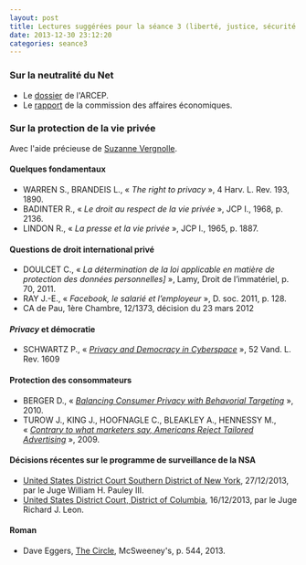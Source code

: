 ```yaml
---
layout: post
title: Lectures suggérées pour la séance 3 (liberté, justice, sécurité et défense)
date: 2013-12-30 23:12:20
categories: seance3
---
```


### Sur la neutralité du Net 

- Le [dossier][arcep] de l'ARCEP.
- Le [rapport][raudiere] de la commission des affaires économiques.

### Sur la protection de la vie privée

Avec l'aide précieuse de [Suzanne Vergnolle][suzanne].

#### Quelques fondamentaux

- WARREN S., BRANDEIS L., «&nbsp;*The right to privacy*&nbsp;», 4 Harv. L. Rev. 193, 1890.
- BADINTER R., «&nbsp;*Le droit au respect de la vie privée*&nbsp;», JCP I., 1968, p. 2136.
- LINDON R., «&nbsp;*La presse et la vie privée*&nbsp;», JCP I., 1965, p. 1887.

#### Questions de droit international privé

- DOULCET C., «&nbsp;*La détermination de la loi applicable en matière de protection des données personnelles]*&nbsp;», Lamy, Droit de l’immatériel, p. 70, 2011.
- RAY J.-E., «&nbsp;*Facebook, le salarié et l’employeur*&nbsp;», D. soc. 2011, p. 128.
- CA de Pau, 1ère Chambre, 12/1373, décision du 23 mars 2012

#### *Privacy* et démocratie

- SCHWARTZ P., «&nbsp;*[Privacy and Democracy in Cyberspace][schwartz]*&nbsp;», 52 Vand. L. Rev. 1609

#### Protection des consommateurs

- BERGER D., «&nbsp;*[Balancing Consumer Privacy with Behavorial Targeting][berger]*&nbsp;», 2010.
- TUROW J., KING J., HOOFNAGLE C., BLEAKLEY A., HENNESSY M., «&nbsp;*[Contrary to what marketers say, Americans Reject Tailored Advertising][turow]*&nbsp;», 2009.

#### Décisions récentes sur le programme de surveillance de la NSA

- [United States District Court Southern District of New York][pauley], 27/12/2013, par le Juge William H. Pauley III.
- [United States District Court, District of Columbia][leon], 16/12/2013, par le Juge Richard J. Leon.

#### Roman

- Dave Eggers, [The Circle][circle], McSweeney's, p. 544, 2013.


[schwartz]: http://scholarship.law.berkeley.edu/cgi/viewcontent.cgi?article=2162&context=facpubs
[berger]: http://papers.ssrn.com/sol3/papers.cfm?abstract_id=1693029
[turow]: http://ssrn.com/abstract=1478214
[pauley]: http://legaltimes.typepad.com/files/nsa-sdny-opinion.pdf
[leon]: https://ecf.dcd.uscourts.gov/cgi-bin/show_public_doc?2013cv0851-48
[circle]: http://www.amazon.fr/The-Circle-Dave-Eggers/dp/0385351399
[arcep]: http://www.arcep.fr/index.php?id=8652
[raudiere]: http://www.assemblee-nationale.fr/13/pdf/rap-info/i3336.pdf
[suzanne]: http://www.twitter.com/SuVergnolle

